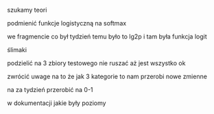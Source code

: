 szukamy teori 

podmienić funkcje logistyczną na softmax 

we fragmencie co był tydzień temu 
było to lg2p i tam była funkcja logit 


ślimaki 

podzielić na 3 zbiory testowego nie ruszać aż jest wszystko ok 

zwrócić uwage na to że jak 3 kategorie to nam przerobi nowe zmienne


na za tydzień przerobić na 0-1 

w dokumentacji jakie były poziomy 
